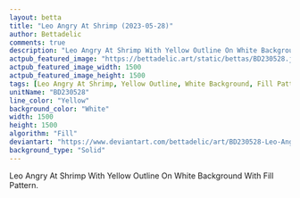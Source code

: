 ```yaml
---
layout: betta
title: "Leo Angry At Shrimp (2023-05-28)"
author: Bettadelic
comments: true
description: "Leo Angry At Shrimp With Yellow Outline On White Background With Fill Pattern."
actpub_featured_image: "https://bettadelic.art/static/bettas/BD230528.jpg"
actpub_featured_image_width: 1500
actpub_featured_image_height: 1500
tags: [Leo Angry At Shrimp, Yellow Outline, White Background, Fill Pattern, May 2023, Solid Background Pattern]
unitName: "BD230528"
line_color: "Yellow"
background_color: "White"
width: 1500
height: 1500
algorithm: "Fill"
deviantart: "https://www.deviantart.com/bettadelic/art/BD230528-Leo-Angry-At-Shrimp-2023-05-28-964613583"
background_type: "Solid"
---
```


Leo Angry At Shrimp With Yellow Outline On White Background With Fill Pattern.
